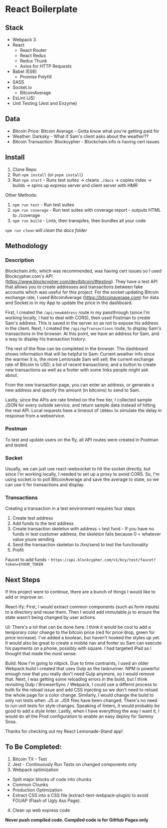 # React Boilerplate

## Stack
* Webpack 3
* React
  * React Router
  * React Redux
  * Redux Thunk
  * Axios for HTTP Requests
* Babel (ES6)
  * Promise Polyfill
* SASS
* Socket.io
  * BitcoinAverage
* EsLint (JS)
* Unit Testing (Jest and Enzyme)

## Data
* Bitcoin Price: Bitcoin Average - Gotta know what you\'re getting paid for
* Weather: Darksky - What if Sam's client asks about the weather??
* Bitcoin Transaction: Blockcypher - Blockchain.info is having cert issues

## Install
1. Clone Repo
2. Run `npm install` (or `pnpm install`)
3. Run `npm start` - Runs test suites -> cleans `./docs` -> copies index -> builds -> spins up express server and client server with HMR

Other Methods:
1. `npm run test` - Run test suites
2. `npm run coverage` - Run test suites with coverage report - outputs HTML to ./coverage
3. `npm run build` - Lints, then transpiles, then bundles all your code

_`npm run clean` will clean the docs folder_

## Methodology
### Description
Blockchain.info, which was recommended, was having cert issues so I used Blockcypher.com's API (https://www.blockcypher.com/dev/bitcoin/#testing). They have a test API that allows you to create addresses and transactions between fake accounts which was useful for this project. For the socket updating Bitcoin exchange rate, I used BitcoinAverage (https://bitcoinaverage.com) for data and Socket.io in my App to update the price in the dashboard.

First, I created the `/api/newAddress` route in my passthrough (since I'm working locally, I had to deal with CORS), then used Postman to create Sam's address. This is saved in the server so as not to expose his address in the client. Next, I created the `/api/myTransactions` route, to display Sam's transactions in the browser. At this point, we have an address for Sam, and a way to display his transaction history.

The rest of the flow can be completed in the browser. The dashboard shows information that will be helpful to Sam: Current weather info since the warmer it is, the more Lemonade Sam will sell; the current exchange rate of Bitcoin to USD; a list of recent transactions; and a button to create new transactions as well as a footer with some links people might ask about.

From the new transaction page, you can enter an address, or generate a new address and specify the amount (in bitcoins) to send to Sam.

Lastly, since the APIs are rate limited on the free tier, I collected sample JSON for every outside service, and return sample data instead of hitting the real API. Local requests have a timeout of `1000ms` to simulate the delay in response from a webservice.

### Postman
To test and update users on the fly, all API routes were created in Postman and tested.

### Socket
Usually, we can just use react-websocket to hit the socket directly, but since I'm working locally, I needed to set up a proxy to avoid CORS. So, I'm using socket.io to poll BitcoinAverage and save the average to state, so we can use it for transactions and display.

### Transactions
Creating a transaction in a test environment requires four steps
1. Create test address
2. Add funds to the test address
3. Create transaction skeleton with address + test fund - If you have no funds in test customer address, the skeleton fails because 0 < whatever value youre sending
4. Send the transaction skeleton to /txs/send to test the functionality
5. Profit

Faucet to add funds - `https://api.blockcypher.com/v1/bcy/test/faucet?token=$YOUR_TOKEN`

## Next Steps
If this project were to continue, there are a bunch of things I would like to add or improve on. 

React-ify: First, I would extract common components (such as form inputs) to a directory and reuse them. Then I would add immutable.js to ensure the state wasn't being changed by user actions. 

UI: There's a lot that can be done here. I think it would be cool to add a temporary color change to the bitcoin price (red for price drop, green for price increase). I've added a boolean, but haven't hooked the styles up yet. It would also be great to create a mobile nav and footer so Sam can execute his payments on a phone, possibly with square. I had targeted iPad as I thought that made the most sense.

Build: Now I'm going to nitpick. Due to time contraints, I used an older Webpack build I created that uses Gulp as the taskrunner. NPM is powerful enough now that you really don't need Gulp anymore, so I would remove that. Next, I was getting some reloading errors in the build, but I think revisiting Gulp / BrowserSync / Webpack, I could use a differnt process to both fix the reload issue and add CSS injecting so we don't need to reload the whole page for a color change. Similarly, I would change the build to only run tests when .JS or .JSX files have been changed. There's no need to run unit tests for style changes. Speaking of linters, it would probably be good to add a style linter. Lastly, when I have everything the way I want it, I would do all the Prod configuration to enable an easy deploy for Sammy Sosa.

Thanks for checking out my React Lemonade-Stand app!

## To Be Completed:
1. Bitcoin TX - Test
2. Jest - Continuously Run Tests on changed components only
3. Webpack optimization
  * Split major blocks of code into chunks
  * Common Chunks
  * Production Optimization
  * Extract CSS into a CSS file (extract-text-webpack-plugin) to avoid FOUAP (Flash of Ugly Ass Page).
4. Clean up web express code

**Never push compiled code. Compiled code is for GitHub Pages only**